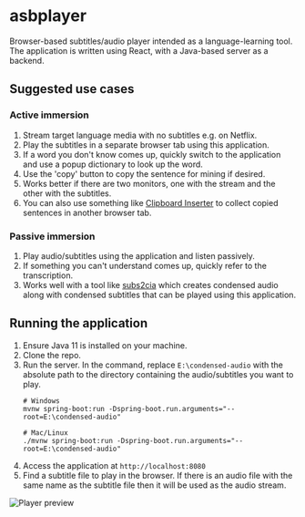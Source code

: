 # asbplayer

Browser-based subtitles/audio player intended as a language-learning tool. 
The application is written using React, with a Java-based server as a backend.

## Suggested use cases

### Active immersion
1. Stream target language media with no subtitles e.g. on Netflix.
2. Play the subtitles in a separate browser tab using this application.
3. If a word you don't know comes up, quickly switch to the application and use a popup dictionary to look up the word. 
4. Use the 'copy' button to copy the sentence for mining if desired.
5. Works better if there are two monitors, one with the stream and the other with the subtitles.
6. You can also use something like [Clipboard Inserter](https://chrome.google.com/webstore/detail/clipboard-inserter/deahejllghicakhplliloeheabddjajm) to collect copied sentences in another browser tab.

### Passive immersion

1. Play audio/subtitles using the application and listen passively.
2. If something you can't understand comes up, quickly refer to the transcription.
3. Works well with a tool like [subs2cia](https://github.com/dxing97/subs2cia) which creates condensed audio
along with condensed subtitles that can be played using this application.

## Running the application

1. Ensure Java 11 is installed on your machine.
2. Clone the repo.
3. Run the server. In the command, replace `E:\condensed-audio` with the absolute path to the directory containing the
 audio/subtitles you want to play.
    ```
    # Windows
    mvnw spring-boot:run -Dspring-boot.run.arguments="--root=E:\condensed-audio"
    
    # Mac/Linux
    ./mvnw spring-boot:run -Dspring-boot.run.arguments="--root=E:\condensed-audio"
    ```
4. Access the application at `http://localhost:8080`
5. Find a subtitle file to play in the browser. If there is an audio file with the same name as the subtitle file then
it will be used as the audio stream.

![Player preview](https://i.imgur.com/AB6ItO9.gif)


